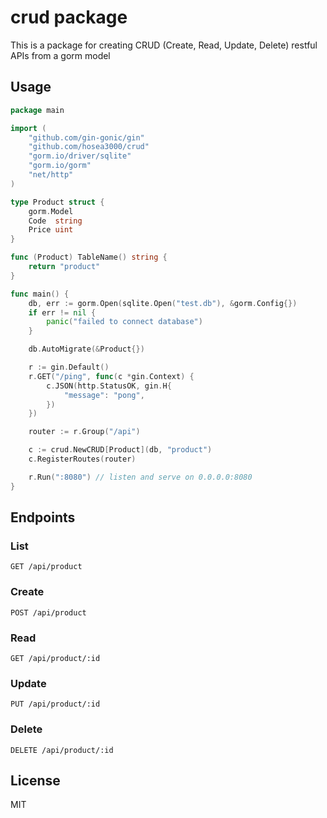 # crud package
This is a package for creating CRUD (Create, Read, Update, Delete) restful APIs from a gorm model

## Usage

```go
package main

import (
	"github.com/gin-gonic/gin"
	"github.com/hosea3000/crud"
	"gorm.io/driver/sqlite"
	"gorm.io/gorm"
	"net/http"
)

type Product struct {
	gorm.Model
	Code  string
	Price uint
}

func (Product) TableName() string {
	return "product"
}

func main() {
	db, err := gorm.Open(sqlite.Open("test.db"), &gorm.Config{})
	if err != nil {
		panic("failed to connect database")
	}

	db.AutoMigrate(&Product{})

	r := gin.Default()
	r.GET("/ping", func(c *gin.Context) {
		c.JSON(http.StatusOK, gin.H{
			"message": "pong",
		})
	})

	router := r.Group("/api")

	c := crud.NewCRUD[Product](db, "product")
	c.RegisterRoutes(router)

	r.Run(":8080") // listen and serve on 0.0.0.0:8080
}

```

## Endpoints

### List

```
GET /api/product
```

### Create

```
POST /api/product
```

### Read

```
GET /api/product/:id
```

### Update

```
PUT /api/product/:id
```

### Delete

```
DELETE /api/product/:id
```

## License

MIT
